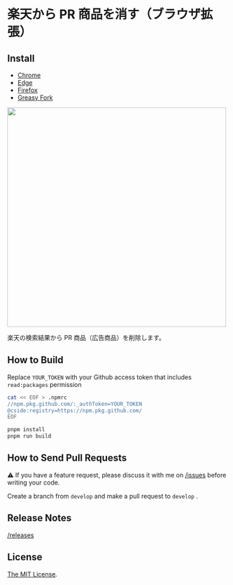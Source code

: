# 楽天から PR 商品を消す（ブラウザ拡張）

## Install

- [Chrome](https://chrome.google.com/webstore/detail/mighblgjmcfaldhjjkhhbnpbmckeeelo)
- [Edge](https://microsoftedge.microsoft.com/addons/detail/mjhlhgjoomicojmbbckebkcemighmnah)
- [Firefox](https://addons.mozilla.org/firefox/addon/%E6%A5%BD%E5%A4%A9%E3%81%8B%E3%82%89pr%E5%95%86%E5%93%81%E3%82%92%E6%B6%88%E3%81%99/)
- [Greasy Fork](https://greasyfork.org/scripts/474585)

<a href="https://chrome.google.com/webstore/detail/nahhbhpfahionfaobhlmoldlicdaoddg" target="_blank"><img src="https://user-images.githubusercontent.com/315510/262693816-9871ef8b-d7e7-4f0c-856d-7baa510f1715.png" width="500px" /></a>

楽天の検索結果から PR 商品（広告商品）を削除します。

## How to Build

Replace `YOUR_TOKEN` with your Github access token that includes `read:packages` permission

```bash
cat << EOF > .npmrc
//npm.pkg.github.com/:_authToken=YOUR_TOKEN
@cside:registry=https://npm.pkg.github.com/
EOF

pnpm install
pnpm run build
```

## How to Send Pull Requests

⚠️ If you have a feature request, please discuss it with me on [/issues](https://github.com/Cside/rakuten-pr-blocker/issues) before writing your code.

Create a branch from `develop` and make a pull request to `develop` .

## Release Notes

[/releases](https://github.com/Cside/rakuten-pr-blocker/releases)

## License

[The MIT License](/LICENSE).
